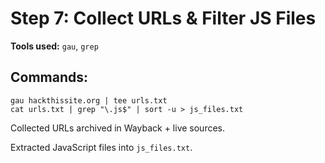 # Step 7: Collect URLs & Filter JS Files

**Tools used:** `gau`, `grep`

## Commands:
```
gau hackthissite.org | tee urls.txt
cat urls.txt | grep "\.js$" | sort -u > js_files.txt
```
Collected URLs archived in Wayback + live sources.

Extracted JavaScript files into `js_files.txt`.
